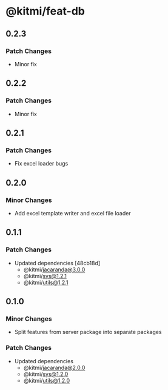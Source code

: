 # @kitmi/feat-db

## 0.2.3

### Patch Changes

- Minor fix

## 0.2.2

### Patch Changes

- Minor fix

## 0.2.1

### Patch Changes

- Fix excel loader bugs

## 0.2.0

### Minor Changes

-   Add excel template writer and excel file loader

## 0.1.1

### Patch Changes

-   Updated dependencies [48cb18d]
    -   @kitmi/jacaranda@3.0.0
    -   @kitmi/sys@1.2.1
    -   @kitmi/utils@1.2.1

## 0.1.0

### Minor Changes

-   Split features from server package into separate packages

### Patch Changes

-   Updated dependencies
    -   @kitmi/jacaranda@2.0.0
    -   @kitmi/sys@1.2.0
    -   @kitmi/utils@1.2.0
